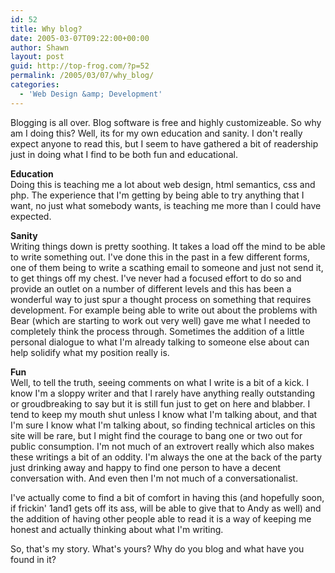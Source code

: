 ```yaml
---
id: 52
title: Why blog?
date: 2005-03-07T09:22:00+00:00
author: Shawn
layout: post
guid: http://top-frog.com/?p=52
permalink: /2005/03/07/why_blog/
categories:
  - 'Web Design &amp; Development'
---
```

Blogging is all over. Blog software is free and highly customizeable. So why am I doing this? Well, its for my own education and sanity. I don't really expect anyone to read this, but I seem to have gathered a bit of readership just in doing what I find to be both fun and educational.



**Education**  
Doing this is teaching me a lot about web design, html semantics, css and php. The experience that I'm getting by being able to try anything that I want, no just what somebody wants, is teaching me more than I could have expected. 

**Sanity**  
Writing things down is pretty soothing. It takes a load off the mind to be able to write something out. I've done this in the past in a few different forms, one of them being to write a scathing email to someone and just not send it, to get things off my chest. I've never had a focused effort to do so and provide an outlet on a number of different levels and this has been a wonderful way to just spur a thought process on something that requires development. For example being able to write out about the problems with Bear (which are starting to work out very well) gave me what I needed to completely think the process through. Sometimes the addition of a little personal dialogue to what I'm already talking to someone else about can help solidify what my position really is.

**Fun**  
Well, to tell the truth, seeing comments on what I write is a bit of a kick. I know I'm a sloppy writer and that I rarely have anything really outstanding or groudbreaking to say but it is still fun just to get on here and blabber. I tend to keep my mouth shut unless I know what I'm talking about, and that I'm sure I know what I'm talking about, so finding technical articles on this site will be rare, but I might find the courage to bang one or two out for public consumption. I'm not much of an extrovert really which also makes these writings a bit of an oddity. I'm always the one at the back of the party just drinking away and happy to find one person to have a decent conversation with. And even then I'm not much of a conversationalist.

I've actually come to find a bit of comfort in having this (and hopefully soon, if frickin' 1and1 gets off its ass, will be able to give that to Andy as well) and the addition of having other people able to read it is a way of keeping me honest and actually thinking about what I'm writing.

So, that's my story. What's yours? Why do you blog and what have you found in it?